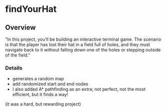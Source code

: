 # findYourHat

## Overview

"In this project, you’ll be building an interactive terminal game. The scenario is that the player has lost their hat in a field full of holes, and they must navigate back to it without falling down one of the holes or stepping outside of the field."

### Details
* generates a random map
* add randomized start and end nodes
* I also added A* pathfinding as an extra; not perfect, not the most efficient, but it finds a way!

(it was a hard, but rewarding project)
